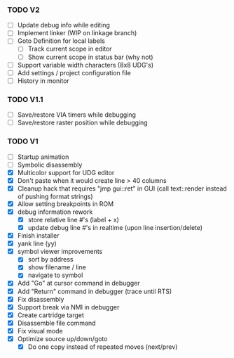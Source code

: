 ### TODO V2
- [ ] Update debug info while editing
- [ ] Implement linker (WIP on linkage branch)
- [ ] Goto Definition for local labels
  - [ ] Track current scope in editor
  - [ ] Show current scope in status bar (why not)
- [ ] Support variable width characters (8x8 UDG's)
- [ ] Add settings / project configuration file
- [ ] History in monitor

### TODO V1.1
- [ ] Save/restore VIA timers while debugging
- [ ] Save/restore raster position while debugging

### TODO V1
- [ ] Startup animation
- [ ] Symbolic disassembly
- [x] Multicolor support for UDG editor
- [x] Don't paste when it would create line > 40 columns
- [x] Cleanup hack that requires "jmp gui::ret" in GUI (call text::render instead of pushing format strings)
- [x] Allow setting breakpoints in ROM
- [x] debug information rework
  - [x] store relative line #'s (label + x)
  - [x] update debug line #'s in realtime (upon line insertion/delete)
- [x] Finish installer
- [x] yank line (yy)
- [x] symbol viewer improvements
  - [x] sort by address
  - [x] show filename / line
  - [x] navigate to symbol
- [x] Add "Go" at cursor command in debugger
- [x] Add "Return" command in debugger (trace until RTS)
- [x] Fix disassembly
- [x] Support break via NMI in debugger
- [x] Create cartridge target
- [x] Disassemble file command
- [x] Fix visual mode
- [x] Optimize source up/down/goto
  - [x] Do one copy instead of repeated moves (next/prev)
